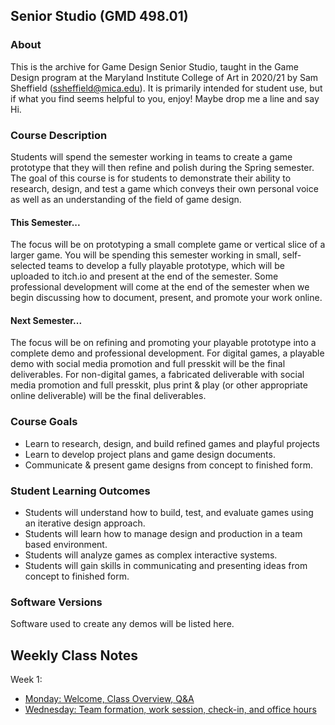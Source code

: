 ## Senior Studio (GMD 498.01)

### About
This is the archive for Game Design Senior Studio, taught in the Game Design program at the Maryland Institute College of Art in 2020/21 by Sam Sheffield (ssheffield@mica.edu). It is primarily intended for student use, but if what you find seems helpful to you, enjoy! Maybe drop me a line and say Hi.

### Course Description
Students will spend the semester working in teams to create a game prototype that they
will then refine and polish during the Spring semester. The goal of this course is for students
to demonstrate their ability to research, design, and test a game which conveys their own
personal voice as well as an understanding of the field of game design.

#### This Semester...
The focus will be on prototyping a small complete game or vertical slice of a larger game. You
will be spending this semester working in small, self-selected teams to develop a fully playable
prototype, which will be uploaded to itch.io and present at the end of the semester. Some
professional development will come at the end of the semester when we begin discussing how
to document, present, and promote your work online.

#### Next Semester...
The focus will be on refining and promoting your playable prototype into a complete
demo and professional development. For digital games, a playable demo with social media
promotion and full presskit will be the final deliverables. For non-digital games, a fabricated
deliverable with social media promotion and full presskit, plus print & play (or other
appropriate online deliverable) will be the final deliverables.

### Course Goals
- Learn to research, design, and build refined games and playful projects
- Learn to develop project plans and game design documents.
- Communicate & present game designs from concept to finished form.

### Student Learning Outcomes
- Students will understand how to build, test, and evaluate games using an iterative design
approach.
- Students will learn how to manage design and production in a team based environment.
- Students will analyze games as complex interactive systems.
- Students will gain skills in communicating and presenting ideas from concept to finished
form.

### Software Versions
Software used to create any demos will be listed here.

## Weekly Class Notes
Week 1:
- [Monday: Welcome, Class Overview, Q&A](week1m.md)
- [Wednesday: Team formation, work session, check-in, and office hours](week1w.md)
